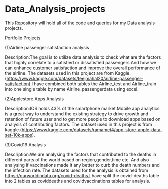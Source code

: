 # Data_Analysis_projects

This Repository will hold all of the code and queries for my Data analysis projects. 

Portfolio Projects

(1)Airline passenger satisfaction analysis

Description:The goal is to utilize data analysis to check what are the factors that highly correlate to a satisfied or dissatisfied passengers.And how we can enhance customer satisfaction and improve the overall performance of the airline. 
The datasets used in this project are from Kaggle.(https://www.kaggle.com/datasets/teejmahal20/airline-passenger-satisfaction)
I have combined both tables the Airline_test and Airline_train into one single table by name Airline_passengerdata using excel. 


(2)Applestore Apps Analysis

Description:IOS holds 43% of the smartphone market.Mobile app analytics is a great way to understand the existing strategy to drive growth and retention of future user and to get more people to download apps based on analysis of contributing factors.
The dataset used in this project is from kaggle.(https://www.kaggle.com/datasets/ramamet4/app-store-apple-data-set-10k-apps).

(3)Covid19 Analysis

Description:We are analysing the factors that contributed to the deaths in different parts of the world based on region,gender,time etc.
And also analysing if vaccinations made it any better to curb the death numbers and the infection rate.
The datasets used for the analysis is obtained from https://ourworldindata.org/covid-deaths.I have split the covid-deaths table into 2 tables as coviddeaths and covidvaccinations tables for analysis.

